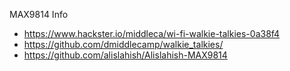 
MAX9814 Info

 - https://www.hackster.io/middleca/wi-fi-walkie-talkies-0a38f4
 - https://github.com/dmiddlecamp/walkie_talkies/
 - https://github.com/alislahish/Alislahish-MAX9814